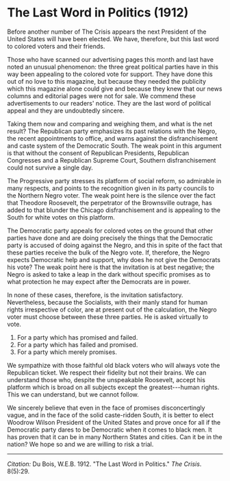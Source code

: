 <!--
title:   The Last Word in Politics
author:  Du Bois, W.E.B.
journal: The Crisis
year:    1912
volume:  8
issue:   5
pages:   29
-->
# The Last Word in Politics (1912)

Before another number of <span class = "small-caps">The Crisis</span> appears the next President of the United States will have been elected. We have, therefore, but this last word to colored voters and their friends.

Those who have scanned our advertising pages this month and last have noted an unusual phenomenon: the three great political parties have in this way been appealing to the colored vote for support. They have done this out of no love to this magazine, but because they needed the publicity which this magazine alone could give and because they knew that our news columns and editorial pages were not for sale. We commend these advertisements to our readers' notice. They are the last word of political appeal and they are undoubtedly sincere. 

Taking them now and comparing and weighing them, and what is the net result? The Republican party emphasizes its past relations with the Negro, the recent appointments to office, and warns against the disfranchisement and caste system of the Democratic South. The weak point in this argument is that without the consent of Republican Presidents, Republican Congresses and a Republican Supreme Court, Southern disfranchisement could not survive a single day.

The Progressive party stresses its platform of social reform, so admirable in many respects, and points to the recognition given in its party councils to the Northern Negro voter. The weak point here is the silence over the fact that Theodore Roosevelt, the perpetrator of the Brownsville outrage, has added to that blunder the Chicago disfranchisement and is appealing to the South for white votes on this platform.

The Democratic party appeals for colored votes on the ground that other parties have done and are doing precisely the things that the Democratic party is accused of doing against the Negro, and this in spite of the fact that these parties receive the bulk of the Negro vote. If, therefore, the Negro expects Democratic help and support, why does he not give the Democrats his vote? The weak point here is that the invitation is at best negative; the Negro is asked to take a leap in the dark without specific promises as to what protection he may expect after the Democrats are in power.

In none of these cases, therefore, is the invitation satisfactory. Nevertheless, because the Socialists, with their manly stand for human rights irrespective of color, are at present out of the calculation, the Negro voter must choose between these three parties. He is asked virtually to vote.

1. For a party which has promised and failed.
2. For a party which has failed and promised.
3. For a party which merely promises.

We sympathize with those faithful old black voters who will always vote the Republican ticket. We respect their fidelity but not their brains. We can understand those who, despite the unspeakable Roosevelt, accept his platform which is broad on all subjects except the greatest---human rights. This we can understand, but we cannot follow.

We sincerely believe that even in the face of promises disconcertingly vague, and in the face of the solid caste-ridden South, it is better to elect Woodrow Wilson President of the United States and prove once for all if the Democratic party dares to be Democratic when it comes to black men. It has proven that it can be in many Northern States and cities. Can it be in the nation? We hope so and we are willing to risk a trial.

____________________
*Citation:* Du Bois, W.E.B. 1912. "The Last Word in Politics." *The Crisis*. 8(5):29.